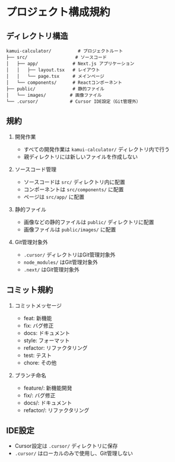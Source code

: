 # プロジェクト構成規約

## ディレクトリ構造

```
kamui-calculator/          # プロジェクトルート
├── src/                  # ソースコード
│   ├── app/             # Next.js アプリケーション
│   │   ├── layout.tsx   # レイアウト
│   │   └── page.tsx     # メインページ
│   └── components/      # Reactコンポーネント
├── public/              # 静的ファイル
│   └── images/         # 画像ファイル
└── .cursor/            # Cursor IDE設定（Git管理外）

```

## 規約

1. 開発作業
   - すべての開発作業は `kamui-calculator/` ディレクトリ内で行う
   - 親ディレクトリには新しいファイルを作成しない

2. ソースコード管理
   - ソースコードは `src/` ディレクトリ内に配置
   - コンポーネントは `src/components/` に配置
   - ページは `src/app/` に配置

3. 静的ファイル
   - 画像などの静的ファイルは `public/` ディレクトリに配置
   - 画像ファイルは `public/images/` に配置

4. Git管理対象外
   - `.cursor/` ディレクトリはGit管理対象外
   - `node_modules/` はGit管理対象外
   - `.next/` はGit管理対象外

## コミット規約

1. コミットメッセージ
   - feat: 新機能
   - fix: バグ修正
   - docs: ドキュメント
   - style: フォーマット
   - refactor: リファクタリング
   - test: テスト
   - chore: その他

2. ブランチ命名
   - feature/: 新機能開発
   - fix/: バグ修正
   - docs/: ドキュメント
   - refactor/: リファクタリング

## IDE設定
- Cursor設定は `.cursor/` ディレクトリに保存
- `.cursor/` はローカルのみで使用し、Git管理しない 
